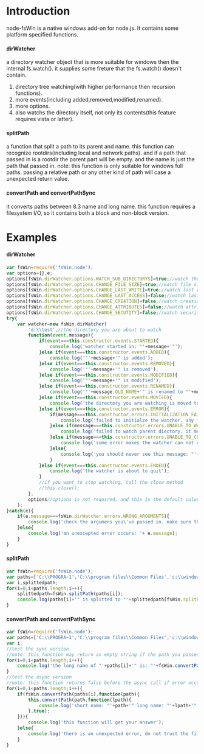 # Introduction


node-fsWin is a native windows add-on for node.js. It contains some platform specified functions.


#### dirWatcher
a directory watcher object that is more suitable for windows then the internal fs.watch().
it supplies some freture that the fs.watch() doesn't contain.

1. directory tree watching(with higher performance then recursion functions).
2. more events(including added,removed,modified,renamed).
3. more options.
4. also watchs the directory itself, not only its contents(this feature requires vista or latter).


#### splitPath
a function that split a path to its parent and name.
this function can recognize rootdirs(including local and network paths).
and if a path that passed in is a rootdir the parent part will be empty.
and the name is just the path that passed in.
note: this function is only suitable for windows full paths.
passing a relative path or any other kind of path will case a unexpected return value.


#### convertPath and convertPathSync
it converts paths between 8.3 name and long name.
this function requires a filesystem I/O, so it contains both a block and non-block version.


# Examples

#### dirWatcher
```javascript
var fsWin=require('fsWin.node');
var options={},e;
options[fsWin.dirWatcher.options.WATCH_SUB_DIRECTORYS]=true;//watch the dir tree
options[fsWin.dirWatcher.options.CHANGE_FILE_SIZE]=true;//watch file size changes, will fire in 'modified' event
options[fsWin.dirWatcher.options.CHANGE_LAST_WRITE]=true;//watch last write time changes, will fire in 'modified' event
options[fsWin.dirWatcher.options.CHANGE_LAST_ACCESS]=false;//watch last access time changes, will fire in 'modified' event
options[fsWin.dirWatcher.options.CHANGE_CREATION]=false;//watch creation time changes, will fire in 'modified' event
options[fsWin.dirWatcher.options.CHANGE_ATTRIBUTES]=false;//watch attributes changes, will fire in 'modified' event
options[fsWin.dirWatcher.options.CHANGE_SECUTITY]=false;//watch security changes, will fire in 'modified' event;
try{
	var watcher=new fsWin.dirWatcher(
		'd:\\test',//the directory you are about to watch
		function(event,message){
			if(event===this.constructor.events.STARTED){
				console.log('watcher started in: "'+message+'"');
			}else if(event===this.constructor.events.ADDED){
				console.log('"'+message+'" is added');
			}else if(event===this.constructor.events.REMOVED){
				console.log('"'+message+'" is removed');
			}else if(event===this.constructor.events.MODIFIED){
				console.log('"'+message+'" is modified');
			}else if(event===this.constructor.events.RENAMED){
				console.log('"'+message.OLD_NAME+'" is renamed to "'+message.NEW_NAME+'"');
			}else if(event===this.constructor.events.MOVIED){
				console.log('the directory you are watching is moved to "'+message+'"');
			}else if(event===this.constructor.events.ERROR){
				if(message===this.constructor.errors.INITIALIZATION_FAILED){
					console.log('failed to initialze the watcher. any failure during the initialization may case this error. such as you want to watch an unaccessable or unexist directory.');
				}else if(message===this.constructor.errors.UNABLE_TO_WATCH_PARENT){
					console.log('failed to watch parent diectory. it means the "moved" event will nolonger fire. this error always occurs at the start up under winxp. since the GetFinalPathNameByHandleW API is not available.');
				}else if(message===this.constructor.errors.UNABLE_TO_CONTINUE_WATCHING){
					console.log('some error makes the watcher can not continue work. it means the watcher will exit soon.');
				}else{
					console.log('you should never see this message: "'+message+'"');
				}
			}else if(event===this.constructor.events.ENDED){
				console.log('the watcher is about to quit');
			}
			//if you want to stop watching, call the close method
			//this.close();
		},
		options//options is not required, and this is the default value
	);
}catch(e){
	if(e.message===fsWin.dirWatcher.errors.WRONG_ARGUMENTS){
		console.log('check the argumens you\'ve passed in. make sure there are at least two arguments. the first is a string, and the second is a function.');
	}else{
		console.log('an unexcepted error occurs: '+ e.message);
	}
}
```

#### splitPath
```javascript
var fsWin=require('fsWin.node');
var paths=['C:\\PROGRA~1','C:\\program files\\Common Files','c:\\windows\\system32','c:\\','\\\\mycomputer\\sharefolder\\somedir','\\\\mycomputer\\sharedfolder'];
var i,splittedpath;
for(i=0;i<paths.length;i++){
	splittedpath=fsWin.splitPath(paths[i]);
	console.log(paths[i]+'" is splitted to "'+splittedpath[fsWin.splitPath.returns.PARENT]+'" and "'+splittedpath[fsWin.splitPath.returns.NAME]+'"');
}
```

#### convertPath and convertPathSync
```javascript
var fsWin=require('fsWin.node');
var paths=['C:\\PROGRA~1','C:\\program files\\Common Files','c:\\windows\\system32','c:\\','\\\\mycomputer\\sharefolder\\somedir','\\\\mycomputer\\sharedfolder'];
var i;
//test the sync version
//note: this function may return an empty string if the path you passed in is not found.
for(i=0;i<paths.length;i++){
	console.log('the long name of "'+paths[i]+'" is: "'+fsWin.convertPathSync(paths[i],true)+'" and its short name is "'+fsWin.convertPathSync(paths[i])+'"');
}
//test the async version
//note: this function returns false before the async call if error occurs
for(i=0;i<paths.length;i++){
	if(fsWin.convertPath(paths[i],function(path){
		this.convertPath(path,function(lpath){
			console.log('short name: "'+path+'" long name: "'+lpath+'"');
		},true);
	})){
		console.log('this function will get your answer');
	}else{
		console.log('there is an unexpected error, do not trust the filename it returns');
	}
}
```